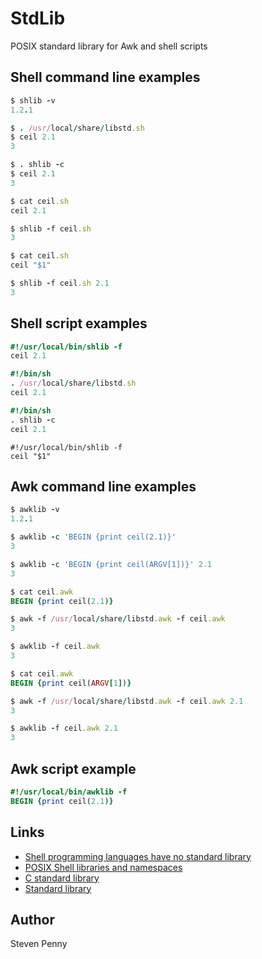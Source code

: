 StdLib
======
POSIX standard library for Awk and shell scripts

Shell command line examples
---------------------------

~~~rb
$ shlib -v
1.2.1
~~~

~~~rb
$ . /usr/local/share/libstd.sh
$ ceil 2.1
3
~~~

~~~rb
$ . shlib -c
$ ceil 2.1
3
~~~

~~~rb
$ cat ceil.sh
ceil 2.1

$ shlib -f ceil.sh
3
~~~

~~~rb
$ cat ceil.sh
ceil "$1"

$ shlib -f ceil.sh 2.1
3
~~~

Shell script examples
---------------------

~~~rb
#!/usr/local/bin/shlib -f
ceil 2.1
~~~

~~~rb
#!/bin/sh
. /usr/local/share/libstd.sh
ceil 2.1
~~~

~~~rb
#!/bin/sh
. shlib -c
ceil 2.1
~~~

~~~
#!/usr/local/bin/shlib -f
ceil "$1"
~~~

Awk command line examples
-------------------------

~~~rb
$ awklib -v
1.2.1
~~~

~~~rb
$ awklib -c 'BEGIN {print ceil(2.1)}'
3
~~~

~~~rb
$ awklib -c 'BEGIN {print ceil(ARGV[1])}' 2.1
3
~~~

~~~rb
$ cat ceil.awk
BEGIN {print ceil(2.1)}

$ awk -f /usr/local/share/libstd.awk -f ceil.awk
3

$ awklib -f ceil.awk
3
~~~

~~~rb
$ cat ceil.awk
BEGIN {print ceil(ARGV[1])}

$ awk -f /usr/local/share/libstd.awk -f ceil.awk 2.1
3

$ awklib -f ceil.awk 2.1
3
~~~

Awk script example
------------------

~~~rb
#!/usr/local/bin/awklib -f
BEGIN {print ceil(2.1)}
~~~

Links
-----
- [Shell programming languages have no standard library][xr]
- [POSIX Shell libraries and namespaces][wh]
- [C standard library][ya]
- [Standard library][zu]

Author
------------
Steven Penny

[wh]:http://hyperpolyglot.org/shell#libraries-namespaces
[xr]:http://unix.stackexchange.com/q/297792#297805
[ya]:http://wikipedia.org/wiki/C_standard_library
[zu]:http://wikipedia.org/wiki/Standard_library
